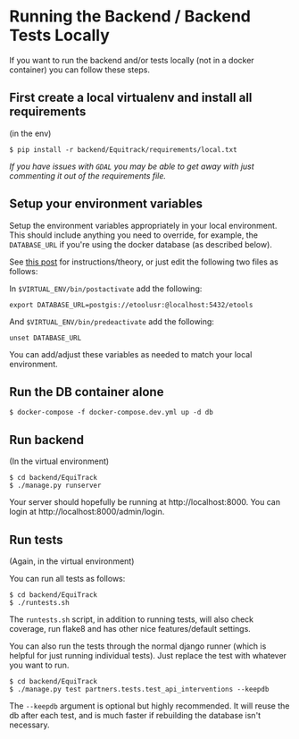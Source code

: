 # Running the Backend / Backend Tests Locally

If you want to run the backend and/or tests locally (not in a docker container) you can follow these steps.

## First create a local virtualenv and install all requirements

(in the env)

```
$ pip install -r backend/Equitrack/requirements/local.txt
```

*If you have issues with `GDAL` you may be able to get away with just commenting it out of the requirements file.*

## Setup your environment variables

Setup the environment variables appropriately in your local environment.
This should include anything you need to override, for example, the `DATABASE_URL` if you're using the docker database (as described below).

See [this post](https://stackoverflow.com/a/11134336/8207) for instructions/theory, or just edit the following two files as follows:

In `$VIRTUAL_ENV/bin/postactivate` add the following:

```
export DATABASE_URL=postgis://etoolusr:@localhost:5432/etools
```

And `$VIRTUAL_ENV/bin/predeactivate` add the following:

```
unset DATABASE_URL
```

You can add/adjust these variables as needed to match your local environment.

## Run the DB container alone

`$ docker-compose -f docker-compose.dev.yml up -d db`

## Run backend

(In the virtual environment)

```
$ cd backend/EquiTrack
$ ./manage.py runserver
```

Your server should hopefully be running at http://localhost:8000.
You can login at http://localhost:8000/admin/login.

## Run tests

(Again, in the virtual environment)

You can run all tests as follows:

```
$ cd backend/EquiTrack
$ ./runtests.sh
```

The `runtests.sh` script, in addition to running tests, will also check coverage, run flake8 and has other nice features/default settings.

You can also run the tests through the normal django runner (which is helpful for just running individual tests).
Just replace the test with whatever you want to run.

```
$ cd backend/EquiTrack
$ ./manage.py test partners.tests.test_api_interventions --keepdb
```

The `--keepdb` argument is optional but highly recommended.
It will reuse the db after each test, and is much faster if rebuilding the database isn't necessary.
